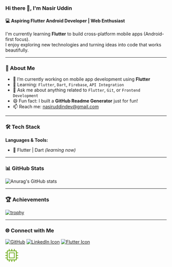 ### Hi there 👋, I'm Nasir Uddin

#### 💻 Aspiring Flutter Android Developer | Web Enthusiast

I'm currently learning **Flutter** to build cross-platform mobile apps (Android-first focus).  
I enjoy exploring new technologies and turning ideas into code that works beautifully.

---

### 🚀 About Me
- 🔭 I’m currently working on mobile app development using **Flutter**
- 🌱 Learning: `Flutter`, `Dart`, `Firebase`, `API Integration`
- 💬 Ask me about anything related to `Flutter`, `Git`, or `Frontend Development`
- 😄 Fun fact: I built a **GitHub Readme Generator** just for fun!
- 📫 Reach me: nasiruddindev@gmail.com

---

### 🛠️ Tech Stack

**Languages & Tools:**


- 📱 Flutter | Dart *(learning now)*


---

### 📊 GitHub Stats

![Anurag's GitHub stats](https://github-readme-stats.vercel.app/api?username=anuraghazra&theme=dark&show_icons=true)

---

### 🏆 Achievements

[![trophy](https://github-profile-trophy.vercel.app/?username=nasir-uddin-dev&theme=gruvbox)](https://github.com/ryo-ma/github-profile-trophy)

---

### 🌐 Connect with Me

[<img src='https://cdn.jsdelivr.net/npm/simple-icons@3.0.1/icons/github.svg' alt='GitHub' height='30'>](https://github.com/nasir-uddin-dev)
[<img src="https://img.icons8.com/fluency/30/linkedin.png" alt="LinkedIn Icon"/>](#)
[<img src="https://img.icons8.com/color/30/flutter.png" alt="Flutter Icon"/>](#)

<a href='https://docs.github.com/en/developers'>
  <img src='https://raw.githubusercontent.com/acervenky/animated-github-badges/master/assets/devbadge.gif' width='40' height='40'>
</a>
